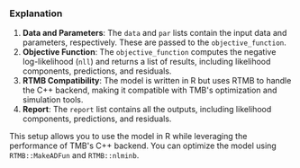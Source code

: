 ### Explanation

1. **Data and Parameters**: The `data` and `par` lists contain the input data and parameters, respectively. These are passed to the `objective_function`.
2. **Objective Function**: The `objective_function` computes the negative log-likelihood (`nll`) and returns a list of results, including likelihood components, predictions, and residuals.
3. **RTMB Compatibility**: The model is written in R but uses RTMB to handle the C++ backend, making it compatible with TMB's optimization and simulation tools.
4. **Report**: The `report` list contains all the outputs, including likelihood components, predictions, and residuals.

This setup allows you to use the model in R while leveraging the performance of TMB's C++ backend. You can optimize the model using `RTMB::MakeADFun` and `RTMB::nlminb`.
